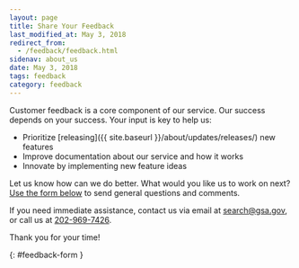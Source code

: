 ```yaml
---
layout: page
title: Share Your Feedback
last_modified_at: May 3, 2018
redirect_from:
  - /feedback/feedback.html
sidenav: about_us
date: May 3, 2018
tags: feedback
category: feedback
---
```

Customer feedback is a core component of our service. Our success depends on your success. Your input is key to help us:

* Prioritize \[releasing]({{ site.baseurl }}/about/updates/releases/) new features
* Improve documentation about our service and how it works
* Innovate by implementing new feature ideas

Let us know how can we do better. What would you like us to work on next? [Use the form below](#feedback-form) to send general questions and comments.

If you need immediate assistance, contact us via email at [search@gsa.gov](mailto:search@gsa.gov), or call us at [202-969-7426](tel:202-969-7426).

Thank you for your time! 

{: #feedback-form }

<br />

<script src="https://touchpoints.app.cloud.gov/touchpoints/e3fc260e.js" async></script><div id="touchpoints-feedback-survey"></div>